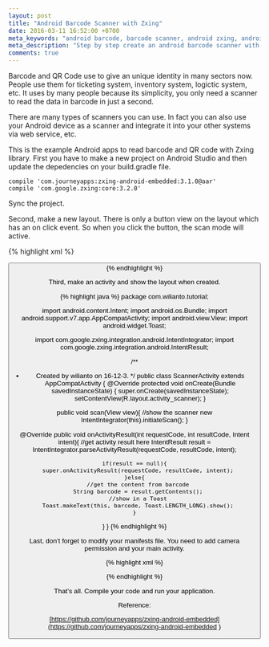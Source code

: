 ```yaml
---
layout: post
title: "Android Barcode Scanner with Zxing"
date: 2016-03-11 16:52:00 +0700
meta_keywords: "android barcode, barcode scanner, android zxing, android scanner"
meta_description: "Step by step create an android barcode scanner with zxing library"
comments: true
---
```


Barcode and QR Code use to give an unique identity in many sectors now. People use them for ticketing system, inventory system, logictic system, etc. It uses by many people because its simplicity, you only need a scanner to read the data in barcode in just a second.

There are many types of scanners you can use. In fact you can also use your Android device as a scanner and integrate it into your other systems via web service, etc.

This is the example Android apps to read barcode and QR code with Zxing library. First you have to make a new project on Android Studio and then update the depedencies on your build.gradle file.

```
compile 'com.journeyapps:zxing-android-embedded:3.1.0@aar'
compile 'com.google.zxing:core:3.2.0'
```

Sync the project.

Second, make a new layout. There is only a button view on the layout which has an on click event. So when you click the button, the scan mode will active.

{% highlight xml %}
<?xml version="1.0" encoding="utf-8"?>
<LinearLayout xmlns:android="http://schemas.android.com/apk/res/android"
  android:orientation="vertical" android:layout_width="match_parent"
  android:layout_height="match_parent">


  <Button
    android:text="@string/label_scan"
    android:layout_width="fill_parent"
    android:layout_height="wrap_content"
    android:onClick="scan"/>
</LinearLayout>
{% endhighlight %}

Third, make an activity and show the layout when created.

{% highlight java %}
package com.wilianto.tutorial;

import android.content.Intent;
import android.os.Bundle;
import android.support.v7.app.AppCompatActivity;
import android.view.View;
import android.widget.Toast;

import com.google.zxing.integration.android.IntentIntegrator;
import com.google.zxing.integration.android.IntentResult;

/**
 * Created by wilianto on 16-12-3.
 */
public class ScannerActivity extends AppCompatActivity {
  @Override
  protected void onCreate(Bundle savedInstanceState) {
    super.onCreate(savedInstanceState);
    setContentView(R.layout.activity_scanner);
  }

  public void scan(View view){
    //show the scanner
    new IntentIntegrator(this).initiateScan();
  }

  @Override
  public void onActivityResult(int requestCode, int resultCode, Intent intent){
    //get activity result here
    IntentResult result = IntentIntegrator.parseActivityResult(requestCode, resultCode, intent);

    if(result == null){
      super.onActivityResult(requestCode, resultCode, intent);
    }else{
      //get the content from barcode
      String barcode = result.getContents();
      //show in a Toast
      Toast.makeText(this, barcode, Toast.LENGTH_LONG).show();
    }
  }
}
{% endhighlight %}

Last, don’t forget to modify your manifests file. You need to add camera permission and your main activity.

{% highlight xml %}
<?xml version="1.0" encoding="utf-8"?>
<manifest xmlns:android="http://schemas.android.com/apk/res/android"
  package="com.wilianto.tutorial" >
  <uses-permission android:name="android.permission.CAMERA"/>

  <application
    android:allowBackup="true"
    android:icon="@mipmap/ic_launcher"
    android:label="@string/app_name"
    android:theme="@style/AppTheme" >
    <activity
      android:name=".ScannerActivity"
      android:label="@string/app_name" >
      <intent-filter>
        <action android:name="android.intent.action.MAIN" />
        <category android:name="android.intent.category.LAUNCHER" />
      </intent-filter>
    </activity>
  </application>
</manifest>
{% endhighlight %}

That’s all. Compile your code and run your application.

Reference:

[https://github.com/journeyapps/zxing-android-embedded](https://github.com/journeyapps/zxing-android-embedded
)
